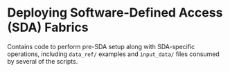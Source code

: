 # Deploying Software-Defined Access (SDA) Fabrics
Contains code to perform pre-SDA setup along with SDA-specific operations,
including `data_ref/` examples and `input_data/` files consumed by several
of the scripts.
